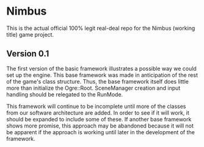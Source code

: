 Nimbus
======

This is the actual official 100% legit real-deal repo for the Nimbus (working title) game project.

Version 0.1
-----------

The first version of the basic framework illustrates a possible way we could set up the engine.
This base framework was made in anticipation of the rest of the game's class structure. Thus,
the base framework itself does little more than initialize the Ogre::Root. SceneManager creation
and input handling should be relegated to the RunMode.

This framework will continue to be incomplete until more of the classes from our software architecture
are added. In order to see if it will work, it should be expanded to include some of these. If another
base framework shows more promise, this approach may be abandoned because it will not be apparent
if the approach is working until later in the development of the framework.